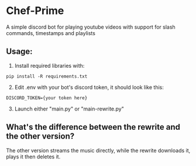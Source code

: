 # Chef-Prime
A simple discord bot for playing youtube videos with support for slash commands, timestamps and playlists

## Usage:
1. Install required libraries with:
```
pip install -R requirements.txt
```
2. Edit .env with your bot's discord token, it should look like this:
```
DISCORD_TOKEN={your token here}
```
3. Launch either "main.py" or "main-rewrite.py"

## What's the difference between the rewrite and the other version?
The other version streams the music directly, while the rewrite downloads it, plays it then deletes it.

